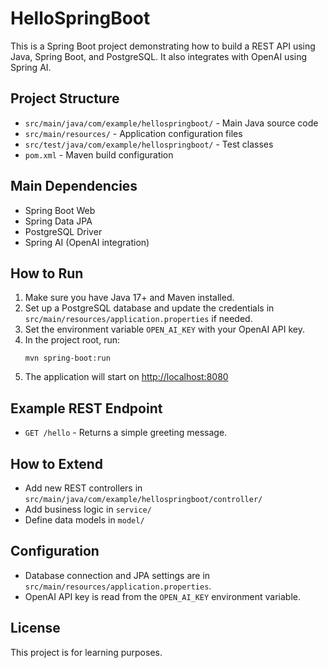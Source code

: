 # HelloSpringBoot

This is a Spring Boot project demonstrating how to build a REST API using Java, Spring Boot, and PostgreSQL. It also integrates with OpenAI using Spring AI.

## Project Structure

- `src/main/java/com/example/hellospringboot/` - Main Java source code
- `src/main/resources/` - Application configuration files
- `src/test/java/com/example/hellospringboot/` - Test classes
- `pom.xml` - Maven build configuration

## Main Dependencies

- Spring Boot Web
- Spring Data JPA
- PostgreSQL Driver
- Spring AI (OpenAI integration)

## How to Run

1. Make sure you have Java 17+ and Maven installed.
2. Set up a PostgreSQL database and update the credentials in `src/main/resources/application.properties` if needed.
3. Set the environment variable `OPEN_AI_KEY` with your OpenAI API key.
4. In the project root, run:
   ```
   mvn spring-boot:run
   ```
5. The application will start on [http://localhost:8080](http://localhost:8080)

## Example REST Endpoint

- `GET /hello` - Returns a simple greeting message.

## How to Extend

- Add new REST controllers in `src/main/java/com/example/hellospringboot/controller/`
- Add business logic in `service/`
- Define data models in `model/`

## Configuration

- Database connection and JPA settings are in `src/main/resources/application.properties`.
- OpenAI API key is read from the `OPEN_AI_KEY` environment variable.

## License

This project is for learning purposes.